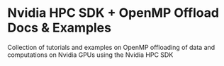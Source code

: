 # Nvidia HPC SDK + OpenMP Offload Docs & Examples
Collection of tutorials and examples on OpenMP offloading of data and computations on Nvidia GPUs using the Nvidia HPC SDK
